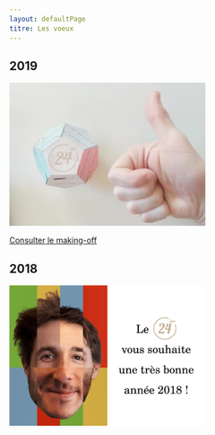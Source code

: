 ```yaml
---
layout: defaultPage
titre: Les voeux
---
```


## 2019

<img src="/img/2019/screen.jpg" width="350" height="255" alt="Bonne année 2019"/>

[Consulter le making-off](/2019/)

## 2018

<img src="/img/2018.png" width="350" height="250" alt="Bonne année 2018"/>

